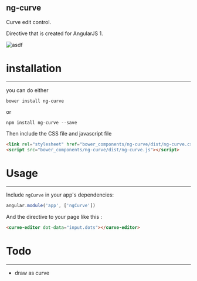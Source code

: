 
## ng-curve

Curve edit control.

Directive that is created for AngularJS 1.

![asdf](https://i.imgur.com/77fgia2.png)


# installation
---

you can do either

```
bower install ng-curve
```

or

```
npm install ng-curve --save
```

Then include the CSS file and javascript file

```html
<link rel="stylesheet" href="bower_components/ng-curve/dist/ng-curve.css" />
<script src="bower_components/ng-curve/dist/ng-curve.js"></script>
```

# Usage
---
Include `ngCurve` in your app's dependencies:

```javascript
angular.module('app', ['ngCurve'])
```

And the directive to your page like this : 

```html
<curve-editor dot-data="input.dots"></curve-editor>
```

# Todo
----
* draw as curve